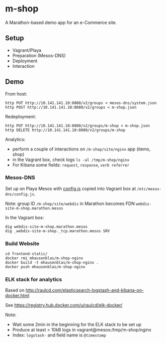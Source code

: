 # m-shop

A Marathon-based demo app for an e-Commerce site.

## Setup

* Vagrant/Playa
* Preparation (Mesos-DNS)
* Deployment
* Interaction

## Demo

From host:

    http PUT http://10.141.141.10:8080/v2/groups < mesos-dns/system.json
    http POST http://10.141.141.10:8080/v2/groups < m-shop.json

Redeployment:

    http PUT http://10.141.141.10:8080/v2/groups/m-shop < m-shop.json
    http DELETE http://10.141.141.10:8080/v2/groups/m-shop

Analytics:

* perform a couple of interactions on `/m-shop/site/nginx` app (items, shop)
* in the Vagrant box, check logs `ls -al /tmp/m-shop/nginx`
* For Kibana some fields: `request`, `response`, `verb referrer` 

### Mesos-DNS

Set up on Playa Mesos with [config.js](mesos-dns/config.js) copied into Vagrant box at `/etc/mesos-dns/config.js`.

Note: group ID `/m-shop/site/webdis` in Marathon becomes FDN `webdis-site-m-shop.marathon.mesos`

In the Vagrant box:

    dig webdis-site-m-shop.marathon.mesos
    dig _webdis-site-m-shop._tcp.marathon.mesos SRV

### Build Website

    cd frontend-static/
    docker rmi mhausenblas/m-shop-nginx
    docker build -t mhausenblas/m-shop-nginx .
    docker push mhausenblas/m-shop-nginx
    
    
    

### ELK stack for analytics

Based on http://raulcd.com/elasticsearch-logstash-and-kibana-on-docker.html

See https://registry.hub.docker.com/u/raulcd/elk-docker/

Note:

* Wait some 2min in the beginning for the ELK stack to be set up
* Produce at least > 10kB logs in vagrant@mesos:/tmp/m-shop/nginx
* Index: `logstash-` and field name is `@timestamp`
